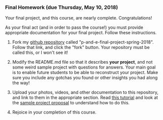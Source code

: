 ### Final Homework (due Thursday, May 10, 2018)

Your final project, and this course, are nearly complete. Congratulations!

As your final act (and in order to pass the course!) you must provide appropriate documentation for your final project. Follow these instructions.

1. Fork my [github repository](https://github.com/zamfi/p-and-e-final-project-spring-2018) called "p-and-e-final-project-spring-2018". Follow that link, and click the "fork" button. Your repository must be called this, or I won't see it!

2. Modify the README.md file so that it describes **your project**, and not some weird sample project with questions for answers. Your main goal is to enable future students to be able to reconstruct your project. Make sure you include any gotchas you found or other insights you had along the way!

3. Upload your photos, videos, and other documentation to this repository, and link to them in the appropriate section. Read [this tutorial](https://help.github.com/articles/markdown-basics/) and look at the [sample project proposal](sample-proposal.md) to understand how to do this.

4. Rejoice in your completion of this course.